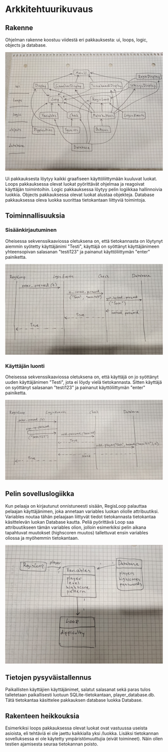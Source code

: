 # Arkkitehtuurikuvaus

## Rakenne

Ohjelman rakenne koostuu viidestä eri pakkauksesta: ui, loops, logic, objects ja database.

![rakenne](rakenne.jpg)

Ui pakkauksesta löytyy kaikki graafiseen käyttöliittymään kuuluvat luokat. Loops pakkauksessa olevat luokat pyörittävät ohjelmaa ja reagoivat käyttäjän toimintoihin. Logic pakkauksessa löytyy pelin logiikkaa hallinnoivia luokkia. Objects pakkauksessa olevat luokat alustaa objekteja. Database pakkauksessa oleva luokka suorittaa tietokantaan liittyviä toimintoja.

## Toiminnallisuuksia

### Sisäänkirjautuminen

Oheisessa sekvenssikaaviossa oletuksena on, että tietokannasta on löytynyt aiemmin syötetty käyttäjänimi "Testi", käyttäjä on syöttänyt käyttäjänimeen yhteensopivan salasanan "testi123" ja painanut käyttöliittymän "enter" painiketta.

![login_sekvenssikaavio](login_sekvenssikaavio.jpg)

### Käyttäjän luonti

Oheisessa sekvenssikaaviossa oletuksena on, että käyttäjä on jo syöttänyt uuden käyttäjänimen "Testi", jota ei löydy vielä tietokannasta. Sitten käyttäjä on syöttänyt salasanan "testi123" ja painanut käyttöliittymän "enter" painiketta.

![create_sekvenssikaavio](create_sekvenssikaavio.jpg)


## Pelin sovelluslogiikka

Kun pelaaja on kirjautunut onnistuneesti sisään, RegisLoop palauttaa pelaajan käyttäjänimen, joka annetaan variables luokan oliolle attribuutiksi. Variables noutaa tähän pelaajaan liittyvät tiedot tietokannasta tietokantaa käsittelevän luokan Database kautta. Peliä pyörittävä Loop saa attribuutikseen tämän variables olion, jolloin esimerkiksi pelin aikana tapahtuvat muutokset (highscoren muutos) tallettuvat ensin variables oliossa ja myöhemmin tietokantaan.

![pelin_toiminnallisuus](pelin_toiminnallisuus.jpg)

## Tietojen pysyväistallennus

Paikallisten käyttäjien käyttäjänimet, salatut salasanat sekä paras tulos talletetaan paikallisesti luotuun SQLite-tietokantaan, player_database.db. Tätä tietokantaa käsittelee pakkauksen database luokka Database. 

## Rakenteen heikkouksia

Esimerkiksi loops pakkauksessa olevat luokat ovat vastuussa useista asioista, eli tehtäviä ei ole jaettu kaikkialla yksi /luokka.
Lisäksi tietokannan sovelluksessa ei ole käytetty ympäristömuuttujia (eivät toimineet). Näin ollen testien ajamisesta seuraa tietokannan poisto.
